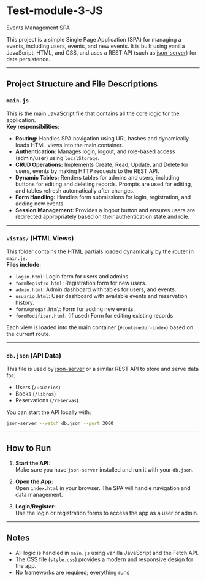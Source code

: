 # Test-module-3-JS

 Events Management SPA

This project is a simple Single Page Application (SPA) for managing a events, including users, events, and new events. It is built using vanilla JavaScript, HTML, and CSS, and uses a REST API (such as [json-server](https://github.com/typicode/json-server)) for data persistence.

---

## Project Structure and File Descriptions

### `main.js`
This is the main JavaScript file that contains all the core logic for the application.  
**Key responsibilities:**
- **Routing:** Handles SPA navigation using URL hashes and dynamically loads HTML views into the main container.
- **Authentication:** Manages login, logout, and role-based access (admin/user) using `localStorage`.
- **CRUD Operations:** Implements Create, Read, Update, and Delete for users, events by making HTTP requests to the REST API.
- **Dynamic Tables:** Renders tables for admins and users, including buttons for editing and deleting records. Prompts are used for editing, and tables refresh automatically after changes.
- **Form Handling:** Handles form submissions for login, registration, and adding new events.
- **Session Management:** Provides a logout button and ensures users are redirected appropriately based on their authentication state and role.

---

### `vistas/` (HTML Views)
This folder contains the HTML partials loaded dynamically by the router in `main.js`.  
**Files include:**
- `login.html`: Login form for users and admins.
- `formRegistro.html`: Registration form for new users.
- `admin.html`: Admin dashboard with tables for users, and events.
- `usuario.html`: User dashboard with available events and reservation history.
- `formAgregar.html`: Form for adding new events.
- `formModificar.html`: (If used) Form for editing existing records.

Each view is loaded into the main container (`#contenedor-index`) based on the current route.

---

### `db.json` (API Data)
This file is used by [json-server](https://github.com/typicode/json-server) or a similar REST API to store and serve data for:
- Users (`/usuarios`)
- Books (`/libros`)
- Reservations (`/reservas`)

You can start the API locally with:
```bash
json-server --watch db.json --port 3000
```

---

## How to Run

1. **Start the API:**  
   Make sure you have `json-server` installed and run it with your `db.json`.

2. **Open the App:**  
   Open `index.html` in your browser. The SPA will handle navigation and data management.

3. **Login/Register:**  
   Use the login or registration forms to access the app as a user or admin.

---

## Notes

- All logic is handled in `main.js` using vanilla JavaScript and the Fetch API.
- The CSS file (`style.css`) provides a modern and responsive design for the app.
- No frameworks are required; everything runs
